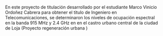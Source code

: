 En este proyecto de titulación desarrollado por el estudiante Marco Vinicio Ordoñez Cabrera para obtener el titulo de Ingeniero en Telecomunicaciones, se determinaron los niveles de ocupación espectral en la banda 915 MHz y 2.4 GHz en en el castro urbano central de la ciudad de Loja (Proyecto regeneración urbana
)
